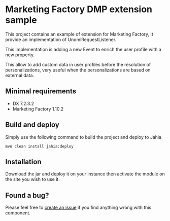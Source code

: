 # Marketing Factory DMP extension sample

This project contains an example of extension for Marketing Factory, It provide an implementation of UnomiRequestListener.

This implementation is adding a new Event to enrich the user profile with a new property.

This allow to add custom data in user profiles before the resolution of personalizations, very useful when the personalizations are based on external data.

## Minimal requirements

* DX 7.2.3.2
* Marketing Factory 1.10.2

## Build and deploy

Simply use the following command to build the project and deploy to Jahia

```
mvn clean install jahia:deploy
```

## Installation
Download the jar and deploy it on your instance then activate the module on the site you wish to use it.

## Found a bug?

Please feel free to [create an issue](https://support.jahia.com/) if you find anything wrong with this component.
